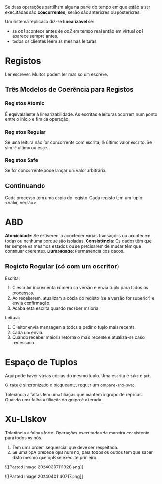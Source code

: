 
Se duas operações partilham alguma parte do tempo em que estão a ser executadas são __concorrentes__, senão são anteriores ou posteriores.

Um sistema replicado diz-se __linearizável__ se:
- se _op1_ acontece antes de _op2_ em tempo real então em virtual _op1_ aparece sempre antes.
- todos os clientes leem as mesmas leituras

# Registos
Ler escrever. Muitos podem ler mas so um escreve.

## Três Modelos de Coerência para Registos
### Registos Atomic
É equivalalente à linearizabilidade. As escritas e leituras ocorrem num ponto entre o inicio e fim da operação.

### Registos Regular
Se uma leitura não for concorrente com escrita, lê último valor escrito.
Se sim lê ultimo ou esse.

### Registos Safe
Se for concorrente pode lançar um valor arbitrário.

## Continuando

Cada processo tem uma cópia do registo.
Cada registo tem um tuplo: <valor, versão>

# ABD

__Atomicidade__: Se estiverem a acontecer várias transações ou acontecem todas ou nenhuma porque são isoladas.
__Consistência__: Os dados têm que ter sempre os mesmos estados ou se precisarem de mudar têm que continuar coerentes.
__Durablidade__: Permanência dos dados.

## Registo Regular (só com um escritor)

Escrita:

1. O escritor incrementa número da versão e envia tuplo para todos os processos.
2. Ao receberem, atualizam a cópia do registo (se a versão for superior) e envia confirmação.
3. Acaba esta escrita quando receber maioria.

Leitura:

1. O leitor envia mensagem a todos a pedir o tuplo mais recente.
2. Cada um envia.
3. Quando receber maioria retorna o mais recente e atualiza-se caso necessário.

# Espaço de Tuplos

Aqui pode haver várias cópias do mesmo tuplo.
Uma escrita é `take` e `put`.

O `take` é sincronizado e bloqueante, requer um `compare-and-swap`.

Tolerância a faltas tem uma filiação que mantém o grupo de réplicas. Quando uma falha a filiação do grupo é alterada.

# Xu-Liskov
Tolerância a falhas forte.
Operações executadas de maneira consistente para todos os nós.

1. Tem uma ordem sequencial que deve ser respeitada.
2. Se uma opA precede opB num nó, para todos os outros têm  que saber disto mesmo que opB se execute primeiro.

![[Pasted image 20240307111828.png]]

![[Pasted image 20240401140717.png]]
